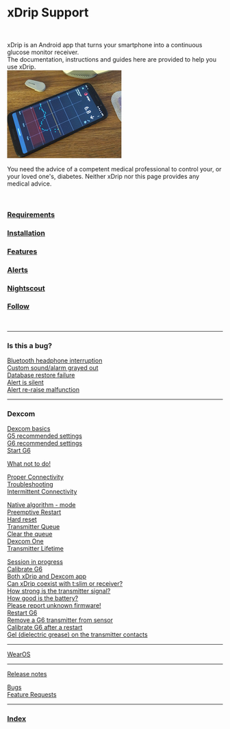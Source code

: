 # xDrip Support  
  
<br/>  
  
xDrip is an Android app that turns your smartphone into a continuous glucose monitor receiver.   
The documentation, instructions and guides here are provided to help you use xDrip.  
![](./docs/images/xDinaction.png)  

You need the advice of a competent medical professional to control your, or your loved one's, diabetes. Neither xDrip nor this page provides any medical advice.  
  
<br/>  
  
### [Requirements](./docs/Requirements_page.md)  
  
### [Installation](./docs/Installation_page.md)  
  
### [Features](./docs/Features_page.md)    
  
### [   Alerts](./docs/Alerts_page.md)  
    
### [Nightscout](./docs/Nightscout_page.md)  
  
### [Follow](./docs/Follow_page.md)  

<br/>  
  
---    
### Is this a bug?  
[Bluetooth headphone interruption](./docs/Bluetooth-headphone-interruption.md)  
[Custom sound/alarm grayed out](./docs/Custom-sound-grayed-out.md)  
[Database restore failure](./docs/Database-restore-failure.md)  
[Alert is silent](./docs/Silent-alert.md)  
[Alert re-raise malfunction](./docs/Alert-re‐raise-malfunction.md)  
  
  
---  
### Dexcom  
[Dexcom basics](./docs/Dexcom-Basics.md)  
[G5 recommended settings](./docs/G5-Recommended-Settings.md)  
[G6 recommended settings](./docs/G6-Recommended-Settings.md)  
[Start G6](./docs/Starting-G6.md)  
  
[What not to do!](./docs/What-not-to-do.md)  
  
[Proper Connectivity](./docs/Proper-connectivity.md)  
[Troubleshooting](./docs/Connectivity-troubleshoot.md)  
[Intermittent Connectivity](./docs/Intermittent.md)  
  
[Native algorithm - mode](./docs/Native-Algorithm.md)  
[Preemptive Restart](./docs/Preemptive-Restart.md)  
[Hard reset](./docs/Hard-Reset.md)  
[Transmitter Queue](./docs/Transmitter-Queue.md)  
[Clear the queue](./docs/Clear-queue.md)  
[Dexcom One](./docs/Dexcom-One.md)  
[Transmitter Lifetime](./docs/Transmitter-lifetime.md)  
  
[Session in progress](./docs/Session-in-progress.md)  
[Calibrate G6](./docs/Calibrate-G6.md)  
[Both xDrip and Dexcom app](./docs/xDrip-and-Dexcom-app.md)  
[Can xDrip coexist with t:slim or receiver?](./docs/Receiver-or-t:slim-and-xDrip.md)  
[How strong is the transmitter signal?](./docs/Bluetooth-Scanner.md)  
[How good is the battery?](./docs/Battery-condition.md)  
[Please report unknown firmware!](./docs/Report-firmware.md)  
[Restart G6](./docs/Restart-G6-sensor.md)  
[Remove a G6 transmitter from sensor](./docs/Remove-transmitter.md)  
[Calibrate G6 after a restart](./docs/Calibrate-after-G6Restart.md)  
[Gel (dielectric grease) on the transmitter contacts](./docs/Dielectric-Grease-in-Dexcom-G6-Sensor.md)  

---  
[WearOS](./docs/WearOS-Instructions.md)  

---  
  
[Release notes](./docs/ReleaseNotes.md)  
  
[Bugs](./docs/Bugs.md)  
[Feature Requests](./docs/Features.md)  
  
---  
### [Index](./Search_Index.md)  
